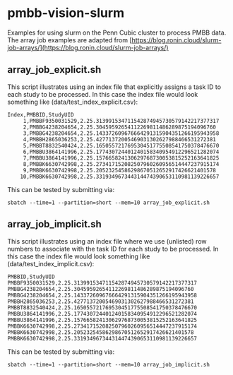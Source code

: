 # pmbb-vision-slurm
Examples for using slurm on the Penn Cubic cluster to process PMBB data. The array job examples are adapted from [https://blog.ronin.cloud/slurm-job-arrays/](https://blog.ronin.cloud/slurm-job-arrays/)

## array_job_explicit.sh 
This script illustrates using an index file that explicitly assigns a task ID to each study to be processed. In this case the index file would look something like (data/test_index_explicit.csv):
```
Index,PMBBID,StudyUID
     1,PMBBF9350031529,2.25.313991534711542874945730579142217377317
     2,PMBBG4238204654,2.25.30459592654112269811486289875194096760
     3,PMBBG4238204654,2.25.143372609676664291315904351266195943958
     4,PMBBH2865036253,2.25.42771372005469031302627988466531272381
     5,PMBBT8832540424,2.25.165055721769530451775508541750378476670
     6,PMBBU3864141996,2.25.177430724401240158340954912296521282074
     7,PMBBU3864141996,2.25.157665824130629768730053815252163641825
     8,PMBBK6630742998,2.25.273417152082507960260956514447237915174
     9,PMBBK6630742998,2.25.20523254586298670512652917426621401578
    10,PMBBK6630742998,2.25.331934967344314474390653110981139226657
```
This can be tested by submitting via:
```
sbatch --time=1 --partition=short --mem=10 array_job_explicit.sh
```

## array_job_implicit.sh 
This script illustrates using an index file where we use (unlisted) row numbers to associate with the task ID for each study to be processed. In this case the index file would look something like (data/test_index_implicit.csv):
```
PMBBID,StudyUID
PMBBF9350031529,2.25.313991534711542874945730579142217377317
PMBBG4238204654,2.25.30459592654112269811486289875194096760
PMBBG4238204654,2.25.143372609676664291315904351266195943958
PMBBH2865036253,2.25.42771372005469031302627988466531272381
PMBBT8832540424,2.25.165055721769530451775508541750378476670
PMBBU3864141996,2.25.177430724401240158340954912296521282074
PMBBU3864141996,2.25.157665824130629768730053815252163641825
PMBBK6630742998,2.25.273417152082507960260956514447237915174
PMBBK6630742998,2.25.20523254586298670512652917426621401578
PMBBK6630742998,2.25.331934967344314474390653110981139226657
```
This can be tested by submitting via:
```
sbatch --time=1 --partition=short --mem=10 array_job_implicit.sh
```
